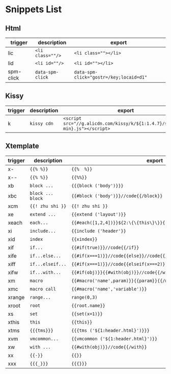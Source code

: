 # Snippets List

## Html

|trigger  |description     |export                                     |
|---------|----------------|-------------------------------------------|
|lic      |`<li class=""/>`|```<li class=""></li>```                   |
|lid      |`<li id=""/>`   |```<li id=""></li>```                      |
|spm-click|`data-spm-click`|```data-spm-click="gostr=/key;locaid=d1"```|

## Kissy

|trigger|description|export                                                                          |
|-------|-----------|--------------------------------------------------------------------------------|
|k      |`kissy cdn`|```<script src="//g.alicdn.com/kissy/k/${1:1.4.7}/seed${2:-min}.js"></script>```|

## Xtemplate

|trigger|description      |export                                                                |
|-------|-----------------|----------------------------------------------------------------------|
|x-     |`{{% %}}`        |```{{%  %}}```                                                        |
|x--    |`{{% %}}`        |```{{%%}}```                                                          |
|xb     |`block ...`      |```{{{block ('body')}}}```                                            |
|xbc    |`block ... block`|```{{#block ('body')}}//code{{/block}}```                             |
|xcm    |`{{! zhu shi }}` |```{{! zhu shi }}```                                                  |
|xe     |`extend ...`     |```{{extend ('layout')}}```                                           |
|xeach  |`each...`        |```{{#each([1,2,4])}}${2:\{\{this\}\}}{{/each}}```                    |
|xi     |`include...`     |```{{include ('header'}}```                                           |
|xid    |`index`          |```{{xindex}}```                                                      |
|xif    |`if...`          |```{{#if(true)}}//code{{/if}}```                                      |
|xife   |`if...else...`   |```{{#if(x===1)}}//code{{else}}//code{{/if}}```                       |
|xiff   |`if...elseif...` |```{{#if(x===1)}}//code{{elseif(x===2)}}//code{{else}}//code{{/if}}```|
|xifw   |`if...with...`   |```{{#if(obj)}}{{#with(obj)}}//code{{/with}}{{/if}}```                |
|xm     |`macro`          |```{{#macro('name',param)}}{{param}}{{/macro}}```                     |
|xmc    |`macro call`     |```{{#macro('name','variable')}}```                                   |
|xrange |`range...`       |```range(0,3)```                                                      |
|xroot  |`root`           |```{{root.name}}```                                                   |
|xs     |`set`            |```{{set(x=1)}}```                                                    |
|xthis  |`this`           |```{{this}}```                                                        |
|xtms   |`{{{tms}}}`      |```{{{tms ('${1:header.html}')}}}```                                  |
|xvm    |`vmcommon...`    |```{{vmcommon ('${1:header.html}')}}```                               |
|xw     |`with ...`       |```{{#with(obj)}}//code{{/with}}```                                   |
|xx     |`{{-}}`          |```{{}}```                                                            |
|xxx    |`{{{_}}}`        |```{{{}}}```                                                          |


